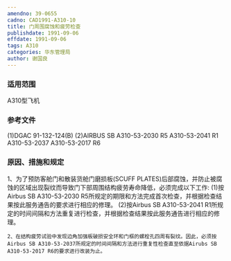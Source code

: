 ```yaml
---
amendno: 39-0655
cadno: CAD1991-A310-10
title: 门周围腐蚀和疲劳检查
publishdate: 1991-09-06
effdate: 1991-09-06
tags: A310
categories: 华东管理局
author: 谢国良
---
```


### 适用范围 
A310型飞机

<!--more-->
### 参考文件
(1)DGAC 91-132-124(B) 
(2)AIRBUS SB A310-53-2030  R5 A310-53-2041 R1 A310-53-2037 A310-53-2017 R6 

### 原因、措施和规定 
1、为了预防客舱门和散装货舱门磨损板(SCUFF PLATES)后部腐蚀，并防止被腐蚀的区域出现裂纹而导致门下部周围结构疲劳寿命降低，必须完成以下工作: 
      (1)按Airbus SB A310-53-2030 R5所规定的期限和方法完成首次检查，并根据检查结果按此服务通告的要求进行相应的修理。 
      (2)按Airbus SB A310-53-2041 R1所规定的时间间隔和方法重复进行检查，并根据检查结果按此服务通告进行相应的修理。 

    2、在结构疲劳试验中发现边角加强板破损安全环和门框的螺栓孔四周有裂纹。因此，必须按Airbus SB A310-53-2037所规定的时间间隔和方法进行重复性检查直至依据Airubs SB A310-53-2017 R6的要求进行改装为止。
  
